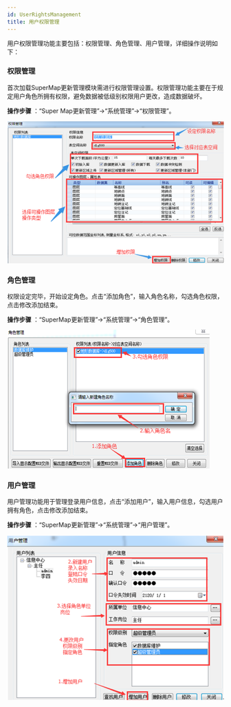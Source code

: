 ```yaml
---
id: UserRightsManagement
title: 用户权限管理
---
```

用户权限管理功能主要包括：权限管理、角色管理、用户管理，详细操作说明如下：

### 权限管理

首次加载SuperMap更新管理模块需进行权限管理设置。权限管理功能主要在于规定用户角色所拥有权限，避免数据被低级别权限用户更改，造成数据破坏。

**操作步骤** ：“Super Map更新管理”→“系统管理”→“权限管理”。

![](img/RightsSetting.png)  

  
### 角色管理

权限设定完毕，开始设定角色。点击“添加角色”，输入角色名称，勾选角色权限，点击修改添加结束。

**操作步骤** ：“SuperMap更新管理”→“系统管理”→“角色管理”。

![](img/RoleManagement.png)  

  
### 用户管理

用户管理功能用于管理登录用户信息，点击“添加用户”，输入用户信息，勾选用户拥有角色，点击修改添加结束。

**操作步骤** ：“SuperMap更新管理”→“系统管理”→“用户管理”。

![](img/UserManagement.png)  

